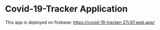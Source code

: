 # Covid-19-Tracker Application

This app is deployed on firebase: https://covid-19-tracker-27c97.web.app/
